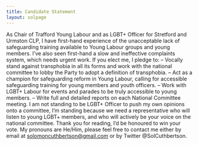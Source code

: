 ```yaml
---
title: Candidate Statement
layout: solpage
---
```



As Chair of Trafford Young Labour and as LGBT+ Officer for Stretford and Urmston CLP, I have first-hand experience of the unacceptable lack of safeguarding training available to Young Labour groups and young members. I’ve also seen first-hand a slow and ineffective complaints system, which needs urgent work.
If you elect me, I pledge to:
– Vocally stand against transphobia in all its forms and work with the national committee to lobby the Party to adopt a definition of transphobia.
– Act as a champion for safeguarding reform in Young Labour, calling for accessible safeguarding training for young members and youth officers.
– Work with LGBT+ Labour for events and parades to be truly accessible to young members.
– Write full and detailed reports on each National Committee meeting.
I am not standing to be LGBT+ Officer to push my own opinions onto a committee, I’m standing because we need a representative who will listen to young LGBT+ members, and who will actively be your voice on the national committee.
Thank you for reading, I’d be honoured to win your vote.
My pronouns are He/Him, please feel free to contact me either by email at solomoncuthbertson@gmail.com or by Twitter @SolCuthbertson.